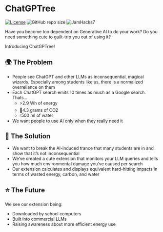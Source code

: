 # ChatGPTree
[![License](https://img.shields.io/badge/license-MIT-green)](LICENSE.md)
![GitHub repo size](https://img.shields.io/github/repo-size/zhaju/tartan-hacks)
![JamHacks7](https://img.shields.io/badge/event-TartanHacks-%23C41230)

Have you become too dependent on Generative AI to do your work? Do you need something cute to guilt-trip you out of using it?

Introducing ChatGPTree!

## 🌍 The Problem
- People see ChatGPT and other LLMs as inconsequential, magical wizards. Especially among students like us, there is a normalized overreliance on them
- Each ChatGPT search emits 10 times as much as a Google search. Thats...
    - ⚡2.9 Wh of energy
    - 🌳4.3 grams of CO2
    - 💧500 ml of water
- We want people to use AI only when they really need it

## 🦆 The Solution
- We want to break the AI-induced trance that many students are in and show that it’s not inconsequential 
- We’ve created a cute extension that monitors your LLM queries and tells you how much environmental damage you’ve caused per search 
- Our extension calculates and displays equivalent hard-hitting impacts in terms of wasted energy, carbon, and water

## ⭐ The Future
We see our extension being:
- Downloaded by school computers
- Built into commercial LLMs
- Raising awareness about more efficient energy use